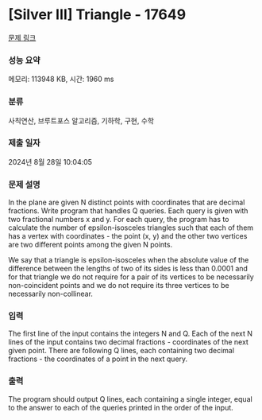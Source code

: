 # [Silver III] Triangle - 17649 

[문제 링크](https://www.acmicpc.net/problem/17649) 

### 성능 요약

메모리: 113948 KB, 시간: 1960 ms

### 분류

사칙연산, 브루트포스 알고리즘, 기하학, 구현, 수학

### 제출 일자

2024년 8월 28일 10:04:05

### 문제 설명

<p>In the plane are given N distinct points with coordinates that are decimal fractions. Write program that handles Q queries. Each query is given with two fractional numbers x and y. For each query, the program has to calculate the number of epsilon-isosceles triangles such that each of them has a vertex with coordinates - the point (x, y) and the other two vertices are two different points among the given N points.</p>

<p>We say that a triangle is epsilon-isosceles when the absolute value of the difference between the lengths of two of its sides is less than 0.0001 and for that triangle we do not require for a pair of its vertices to be necessarily non-coincident points and we do not require its three vertices to be necessarily non-collinear.</p>

### 입력 

 <p>The first line of the input contains the integers N and Q. Each of the next N lines of the input contains two decimal fractions - coordinates of the next given point. There are following Q lines, each containing two decimal fractions - the coordinates of a point in the next query.</p>

### 출력 

 <p>The program should output Q lines, each containing a single integer, equal to the answer to each of the queries printed in the order of the input.</p>

